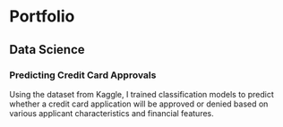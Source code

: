 # Portfolio

## Data Science
### Predicting Credit Card Approvals

Using the dataset from Kaggle, I trained classification models to predict whether a credit card application will be approved or denied based on various applicant characteristics and financial features. 
